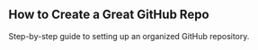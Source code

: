 ## How to Create a Great GitHub Repo
Step-by-step guide to setting up an organized GitHub repository.
